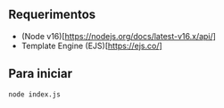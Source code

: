 ## Requerimentos
- (Node v16)[https://nodejs.org/docs/latest-v16.x/api/]
- Template Engine (EJS)[https://ejs.co/]

## Para iniciar
```
node index.js
```